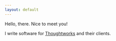 ```yaml
---
layout: default
---
```


Hello, there. Nice to meet you!

I write software for [Thoughtworks](https://thoughtworks.com) and their clients.
